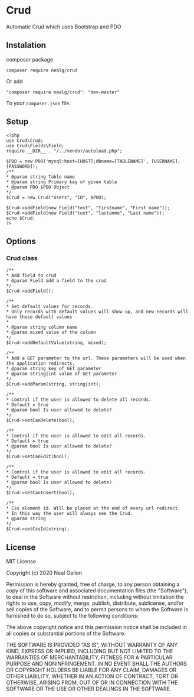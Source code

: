 # Crud

Automatic Crud which uses Bootstrap and PDO


## Instalation
composer package
```
composer require nealg/crud
```
Or add 
```
"composer require nealg/crud": "dev-master"
```
To your `composer.json` file.

## Setup

```
<?php
use Crud\Crud;
use Crud\Fields\Field;
require __DIR__ . "/../vendor/autoload.php";
        
$PDO = new PDO('mysql:host=[HOST];dbname=[TABLENAME]', [USERNAME], [PASSWORD]);
/**
* @param string Table name
* @param string Primary key of given table
* @param PDO $PDO Object
*/
$Crud = new Crud("Users", "ID", $PDO);

$Crud->addField(new Field("text", "firstname", "First name"));
$Crud->addField(new Field("text", "lastanme", "Last name"));
echo $Crud;
?>
```

## Options

### Crud class

```
/**
* Add field to crud
* @param Field add a field to the crud
*/
$Crud->addField();

/**
* Set default values for records. 
* Only records with default values will show up, and new records will have these default values
*
* @param string column name
* @param mixed value of the column 
*/
$Crud->addDefaultValue(string, mixed);

/**
* Add a GET parameter to the url. These parameters will be used when the application redirects.
* @param string key of GET parameter
* @param string|int value of GET parameter
*/
$Crud->addParam(string, string|int);

/**
* Control if the user is allowed to delete all records.
* Default = true
* @param bool Is user allowed to delete?
*/
$Crud->setCanDelete(bool);

/**
* Control if the user is allowed to edit all records.
* Default = true
* @param bool Is user allowed to delete?
*/
$Crud->setCanEdit(bool);

/**
* Control if the user is allowed to edit all records.
* Default = true
* @param bool Is user allowed to delete?
*/
$Crud->setCanInsert(bool);

/**
* Css element id. Will be placed at the end of every url redirect. 
* In this way the user will always see the Crud. 
* @param string
*/
$Crud->setCssId(string);
```

## License

MIT License

Copyright (c) 2020 Neal Geilen

Permission is hereby granted, free of charge, to any person obtaining a copy
of this software and associated documentation files (the "Software"), to deal
in the Software without restriction, including without limitation the rights
to use, copy, modify, merge, publish, distribute, sublicense, and/or sell
copies of the Software, and to permit persons to whom the Software is
furnished to do so, subject to the following conditions:

The above copyright notice and this permission notice shall be included in all
copies or substantial portions of the Software.

THE SOFTWARE IS PROVIDED "AS IS", WITHOUT WARRANTY OF ANY KIND, EXPRESS OR
IMPLIED, INCLUDING BUT NOT LIMITED TO THE WARRANTIES OF MERCHANTABILITY,
FITNESS FOR A PARTICULAR PURPOSE AND NONINFRINGEMENT. IN NO EVENT SHALL THE
AUTHORS OR COPYRIGHT HOLDERS BE LIABLE FOR ANY CLAIM, DAMAGES OR OTHER
LIABILITY, WHETHER IN AN ACTION OF CONTRACT, TORT OR OTHERWISE, ARISING FROM,
OUT OF OR IN CONNECTION WITH THE SOFTWARE OR THE USE OR OTHER DEALINGS IN THE
SOFTWARE.